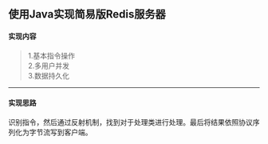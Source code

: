 ## 使用Java实现简易版Redis服务器
#### 实现内容
> 1.基本指令操作  
> 2.多用户并发  
> 3.数据持久化  

---
#### 实现思路
识别指令，然后通过反射机制，找到对于处理类进行处理。最后将结果依照协议序列化为字节流写到客户端。



